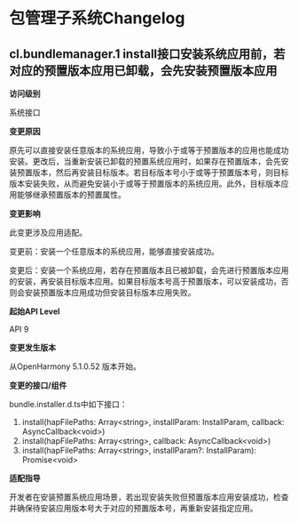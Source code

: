 # 包管理子系统Changelog

## cl.bundlemanager.1 install接口安装系统应用前，若对应的预置版本应用已卸载，会先安装预置版本应用

**访问级别**

系统接口

**变更原因**

原先可以直接安装任意版本的系统应用，导致小于或等于预置版本的应用也能成功安装。更改后，当重新安装已卸载的预置系统应用时，如果存在预置版本，会先安装预置版本，然后再安装目标版本。若目标版本号小于或等于预置版本号，则目标版本安装失败，从而避免安装小于或等于预置版本的系统应用。此外，目标版本应用能够继承预置版本的预置属性。

**变更影响**

此变更涉及应用适配。

变更前：安装一个任意版本的系统应用，能够直接安装成功。

变更后：安装一个系统应用，若存在预置版本且已被卸载，会先进行预置版本应用的安装，再安装目标版本应用。如果目标版本号高于预置版本，可以安装成功，否则会安装预置版本应用成功但安装目标版本应用失败。

**起始API Level**

API 9

**变更发生版本**

从OpenHarmony 5.1.0.52 版本开始。

**变更的接口/组件**

bundle.installer.d.ts中如下接口：

1. install(hapFilePaths: Array\<string\>, installParam: InstallParam, callback: AsyncCallback\<void\>)
2. install(hapFilePaths: Array\<string\>, callback: AsyncCallback\<void\>)
3. install(hapFilePaths: Array\<string\>, installParam?: InstallParam): Promise\<void\>

**适配指导**

开发者在安装预置系统应用场景，若出现安装失败但预置版本应用安装成功，检查并确保待安装应用版本号大于对应的预置版本号，再重新安装指定应用。